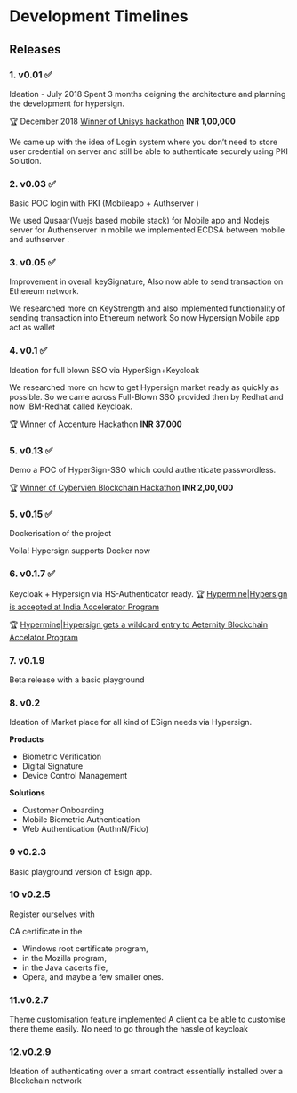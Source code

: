 # Development Timelines

## Releases

### 1. v0.01 :white_check_mark: 

Ideation - July 2018
Spent 3 months deigning the architecture and planning the development for hypersign.

:trophy: December 2018 [Winner of Unisys hackathon](https://www.linkedin.com/pulse/hacking-through-vikram-anand-bhushan/) **INR 1,00,000**

We came up with the idea of Login system where you don’t need to store user credential on server and still be able to authenticate securely using PKI Solution.

### 2. v0.03 :white_check_mark:
Basic POC login with PKI (Mobileapp + Authserver )

We used Qusaar(Vuejs based mobile stack) for Mobile app and Nodejs server for Authenserver
In mobile we implemented ECDSA between mobile and authserver .

### 3. v0.05 :white_check_mark:
Improvement in overall keySignature, Also now able to send transaction on Ethereum network.

We researched more on KeyStrength and also implemented functionality of sending transaction into Ethereum network
So now Hypersign Mobile app act as wallet

### 4. v0.1 :white_check_mark:
Ideation for full blown SSO via HyperSign+Keycloak

We researched more on how to get Hypersign market ready as quickly as possible.
So we came across Full-Blown SSO provided then by Redhat and now IBM-Redhat called Keycloak.

:trophy: Winner of Accenture Hackathon **INR 37,000**

### 5. v0.13 :white_check_mark:
Demo a POC of HyperSign-SSO which could authenticate passwordless.

:trophy: [Winner of Cybervien Blockchain Hackathon](https://www.linkedin.com/feed/update/urn:li:activity:6528330023722676224) **INR 2,00,000**

### 5. v0.15 :white_check_mark:
Dockerisation of the project

Voila! Hypersign supports Docker now
 

### 6. v0.1.7 :white_check_mark:
Keycloak + Hypersign via HS-Authenticator ready.
:trophy: [Hypermine|Hypersign is accepted at India Accelerator Program](https://www.indiaaccelerator.co/)

:trophy: [Hypermine|Hypersign gets a  wildcard entry to Aeternity Blockchain Accelator Program](https://twitter.com/IBCMedia_/status/1183040033369935873)

### 7. v0.1.9
Beta release with a basic playground 

### 8. v0.2
Ideation of Market place for all kind of ESign needs via Hypersign.

**Products**
* Biometric Verification
* Digital Signature
* Device Control Management

**Solutions**
* Customer Onboarding
* Mobile Biometric Authentication
* Web Authentication (AuthnN/Fido)


### 9 v0.2.3
Basic playground version of Esign app.

### 10 v0.2.5
Register ourselves with 

CA certificate in the 
* Windows root certificate program, 
* in the Mozilla program, 
* in the Java cacerts file, 
* Opera, and maybe a few smaller ones. 

### 11.v0.2.7
Theme customisation feature implemented 
A client ca be able to customise there theme easily. No need to go through the hassle of keycloak

### 12.v0.2.9
Ideation of authenticating over a smart contract essentially installed over a Blockchain network


